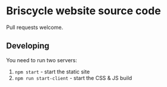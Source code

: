 # Briscycle website source code

Pull requests welcome.

## Developing

You need to run two servers:

1. `npm start` - start the static site
2. `npm run start-client` - start the CSS & JS build
